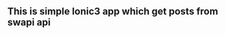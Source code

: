 ## This is simple Ionic3 app which get posts from swapi api

<p align=center>
  <img src="./src/assets/star1.png>

</p>
